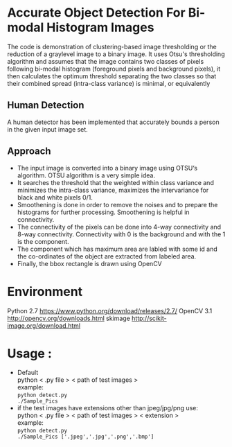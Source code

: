 # Accurate Object Detection For Bi-modal Histogram Images

The code is demonstration of clustering-based image thresholding or the reduction of a graylevel image to a binary image. It uses Otsu's thresholding algorithm and assumes that the image contains two classes of pixels following bi-modal histogram (foreground pixels and background pixels), it then calculates the optimum threshold separating the two classes so that their combined spread (intra-class variance) is minimal, or equivalently

## Human Detection
A human detector has been implemented that accurately bounds a person in the given input image set.

## Approach
* The input image is converted into a binary image using OTSU‘s algorithm. OTSU algorithm is a very simple idea. 
* It searches the threshold that the weighted within class variance and minimizes the intra-class variance, maximizes the intervariance for black and white pixels 0/1. 
* Smoothening is done in order to remove the noises and to prepare the histograms for further processing. Smoothening is helpful in connectivity.
* The connectivity of the pixels can be done into 4-way connectivity and 8-way connectivity. Connectivity with 0 is the background and with the 1 is the component. 
* The component which has maximum area are labled with some id and the co-ordinates of the object are extracted from labeled area.
* Finally, the bbox rectangle is drawn using OpenCV  

# Environment
Python 2.7 https://www.python.org/download/releases/2.7/
OpenCV 3.1 http://opencv.org/downloads.html
skimage http://scikit-image.org/download.html

# Usage : 
* Default
<br /> python < .py file > < path of test images > <br />
example: <br /><code>python detect.py ./Sample_Pics</code><br />
* if the test images have extensions other than jpeg/jpg/png use:
<br /> python < .py file > < path of test images > < extension > <br />
example: <br /><code>python detect.py ./Sample_Pics ['.jpeg','.jpg','.png','.bmp']</code><br />
